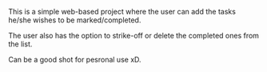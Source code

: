 This is a simple web-based project where the user can add the tasks he/she wishes to be marked/completed.

The user also has the option to strike-off or delete the completed ones from the list.

Can be a good shot for pesronal use xD.
